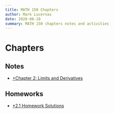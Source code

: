 ```yaml
---
title: MATH 150 Chapters
author: Mark Lucernas
date: 2020-08-18
summary: MATH 150 chapters notes and activities
---
```



# Chapters

## Notes

- [+Chapter 2: Limits and Derivatives](chapter-2)


## Homeworks

- [*2.1 Homework Solutions](file:../../../../files/fall-2020/MATH-150/chapter-2/2.1_homework.pdf)

